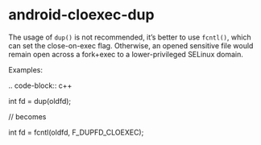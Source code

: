android-cloexec-dup
===================

The usage of `dup()` is not recommended, it’s better to use `fcntl()`,
which can set the close-on-exec flag. Otherwise, an opened sensitive
file would remain open across a fork+exec to a lower-privileged SELinux
domain.

Examples:

.. code-block:: c++

int fd = dup(oldfd);

// becomes

int fd = fcntl(oldfd, F\_DUPFD\_CLOEXEC);

